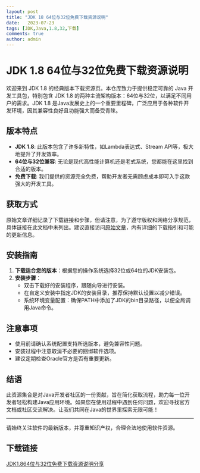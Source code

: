 ```yaml
---
layout: post
title: "JDK 18 64位与32位免费下载资源说明"
date:   2023-07-23
tags: [JDK,Java,1.8,32,下载]
comments: true
author: admin
---
```

# JDK 1.8 64位与32位免费下载资源说明

欢迎来到 JDK 1.8 的经典版本下载资源页。本仓库致力于提供稳定可靠的 Java 开发工具包，特别包含 JDK 1.8 的两种主流架构版本：64位与32位，以满足不同用户的需求。JDK 1.8 是Java发展史上的一个重要里程碑，广泛应用于各种软件开发环境，因其兼容性良好且功能强大而备受青睐。

## 版本特点

- **JDK 1.8**: 此版本包含了许多新特性，如Lambda表达式、Stream API等，极大地提升了开发效率。
- **64位与32位兼容**: 无论是现代高性能计算机还是老式系统，您都能在这里找到合适的版本。
- **免费下载**: 我们提供的资源完全免费，帮助开发者无需顾虑成本即可入手这款强大的开发工具。

## 获取方式

原始文章详细记录了下载链接和步骤，但请注意，为了遵守版权和网络分享规范，具体链接在此文档中未列出。建议直接访问[原始文章](https://blog.csdn.net/qq_29238641/article/details/82019171)，内有详细的下载指引和可能的更新信息。

## 安装指南

1. **下载适合您的版本**：根据您的操作系统选择32位或64位的JDK安装包。
2. **安装步骤**：
   - 双击下载好的安装程序，跟随向导进行安装。
   - 在自定义安装中指定JDK的安装目录，推荐保持默认设置以减少错误。
   - 系统环境变量配置：确保PATH中添加了JDK的bin目录路径，以便全局调用Java命令。

## 注意事项

- 使用前请确认系统配置支持所选版本，避免兼容性问题。
- 安装过程中注意取消不必要的捆绑软件选项。
- 建议定期检查Oracle官方是否有重要更新。

## 结语

此资源集合是对Java开发者社区的一份贡献，旨在简化获取流程，助力每一位开发者轻松构建Java应用环境。如果您在使用过程中遇到任何问题，欢迎寻找官方文档或社区交流解决。让我们共同在Java的世界里探索无限可能！

---

请始终关注软件的最新版本，并尊重知识产权，合理合法地使用软件资源。

## 下载链接

[JDK1.864位与32位免费下载资源说明分享](https://pan.quark.cn/s/111cd14c0b27)